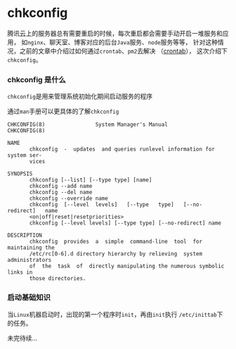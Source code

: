 # chkconfig

腾讯云上的服务器总有需要重启的时候，每次重启都会需要手动开启一堆服务和应用，
如`nginx`、聊天室、博客对应的后台`Java`服务、`node`服务等等，
针对这种情况，之前的文章中介绍过如何通过`crontab`、`pm2`去解决
（[crontab](https://z.wiki/tech/crontab.html#%E7%94%A8%E6%88%B7%E4%BB%BB%E5%8A%A1)），
这次介绍下`chkconfig`。

### chkconfig 是什么

`chkconfig`是用来管理系统初始化期间启动服务的程序

通过`man`手册可以更具体的了解`chkconfig`

```text
CHKCONFIG(8)                System Manager's Manual               CHKCONFIG(8)

NAME
       chkconfig  -  updates  and queries runlevel information for system ser‐
       vices

SYNOPSIS
       chkconfig [--list] [--type type] [name]
       chkconfig --add name
       chkconfig --del name
       chkconfig --override name
       chkconfig  [--level  levels]   [--type   type]   [--no-redirect]   name
       <on|off|reset|resetpriorities>
       chkconfig [--level levels] [--type type] [--no-redirect] name

DESCRIPTION
       chkconfig  provides  a  simple  command-line  tool  for maintaining the
       /etc/rc[0-6].d directory hierarchy by relieving  system  administrators
       of  the  task  of  directly manipulating the numerous symbolic links in
       those directories.
```

### 启动基础知识

当`Linux`机器启动时，出现的第一个程序时`init`，再由`init`执行
`/etc/inittab`下的任务。


未完待续...

